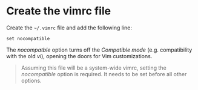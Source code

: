# Create the vimrc file

Create the `~/.vimrc` file and add the following line:

```vim
set nocompatible
```

The *nocompatble* option turns off the *Compatible mode* (e.g. compatibility with the old *vi*), opening the doors for Vim customizations.

> Assuming this file will be a system-wide vimrc, setting the *nocompatible* option is required. It needs to be set before all other options.


